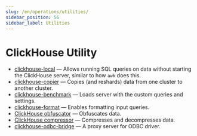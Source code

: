 ```yaml
---
slug: /en/operations/utilities/
sidebar_position: 56
sidebar_label: Utilities
---
```


# ClickHouse Utility 

-   [clickhouse-local](../../operations/utilities/clickhouse-local.md) — Allows running SQL queries on data without starting the ClickHouse server, similar to how `awk` does this.
-   [clickhouse-copier](../../operations/utilities/clickhouse-copier.md) — Copies (and reshards) data from one cluster to another cluster.
-   [clickhouse-benchmark](../../operations/utilities/clickhouse-benchmark.md) — Loads server with the custom queries and settings.
-   [clickhouse-format](../../operations/utilities/clickhouse-format.md) — Enables formatting input queries.
-   [ClickHouse obfuscator](../../operations/utilities/clickhouse-obfuscator.md) — Obfuscates data.
-   [ClickHouse compressor](../../operations/utilities/clickhouse-compressor.md) — Compresses and decompresses data.
-   [clickhouse-odbc-bridge](../../operations/utilities/odbc-bridge.md) — A proxy server for ODBC driver.

